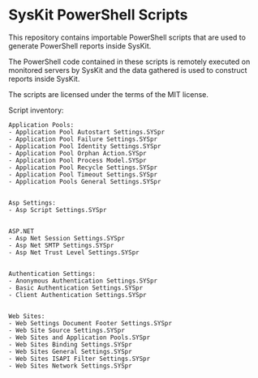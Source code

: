 # SysKit PowerShell Scripts

This repository contains importable PowerShell scripts that are used to generate PowerShell reports inside SysKit.

The PowerShell code contained in these scripts is remotely executed on monitored servers by SysKit and the data gathered is used to construct reports inside SysKit.

The scripts are licensed under the terms of the MIT license.

Script inventory:

```
Application Pools:
- Application Pool Autostart Settings.SYSpr
- Application Pool Failure Settings.SYSpr
- Application Pool Identity Settings.SYSpr
- Application Pool Orphan Action.SYSpr
- Application Pool Process Model.SYSpr
- Application Pool Recycle Settings.SYSpr
- Application Pool Timeout Settings.SYSpr
- Application Pools General Settings.SYSpr


Asp Settings:
- Asp Script Settings.SYSpr


ASP.NET
- Asp Net Session Settings.SYSpr
- Asp Net SMTP Settings.SYSpr
- Asp Net Trust Level Settings.SYSpr


Authentication Settings:
- Anonymous Authentication Settings.SYSpr
- Basic Authentication Settings.SYSpr
- Client Authentication Settings.SYSpr


Web Sites:
- Web Settings Document Footer Settings.SYSpr
- Web Site Source Settings.SYSpr
- Web Sites and Application Pools.SYSpr
- Web Sites Binding Settings.SYSpr
- Web Sites General Settings.SYSpr
- Web Sites ISAPI Filter Settings.SYSpr
- Web Sites Network Settings.SYSpr
```
